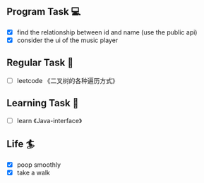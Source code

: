 

## Program Task  💻
- [x] find the relationship between id and name (use the public api)
- [x] consider the ui of the music player

## Regular Task  🤡
- [ ] leetcode 《二叉树的各种遍历方式》

## Learning Task 🎯
- [ ] learn 《Java-interface》

## Life 🏄
- [x] poop smoothly 
- [x] take a walk